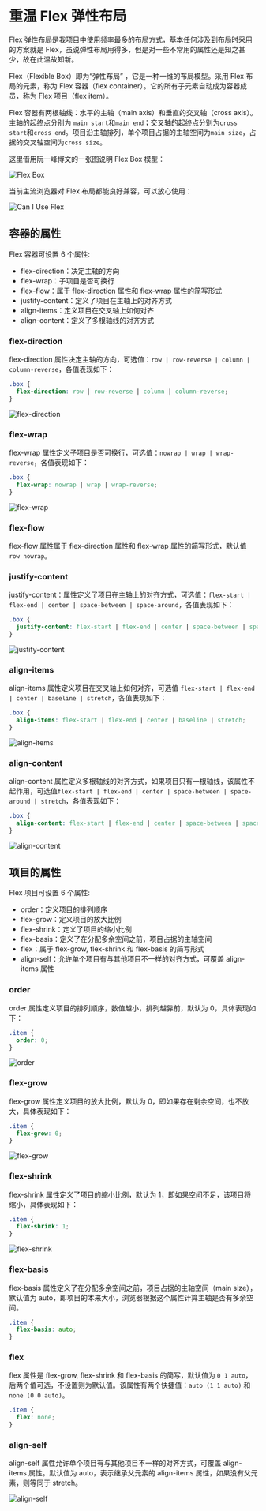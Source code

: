 # 重温 Flex 弹性布局

Flex 弹性布局是我项目中使用频率最多的布局方式，基本任何涉及到布局时采用的方案就是 Flex，虽说弹性布局用得多，但是对一些不常用的属性还是知之甚少，故在此温故知新。

Flex（Flexible Box）即为“弹性布局” ，它是一种一维的布局模型。采用 Flex 布局的元素，称为 Flex 容器（flex container）。它的所有子元素自动成为容器成员，称为 Flex 项目（flex item）。

Flex 容器有两根轴线：水平的主轴（main axis）和垂直的交叉轴（cross axis）。主轴的起终点分别为 `main start`和`main end`；交叉轴的起终点分别为`cross start`和`cross end`。项目沿主轴排列，单个项目占据的主轴空间为`main size`，占据的交叉轴空间为`cross size`。

这里借用阮一峰博文的一张图说明 Flex Box 模型：

![Flex Box](https://raw.githubusercontent.com/chanshiyucx/poi/master/2019/flex_box.png)

当前主流浏览器对 Flex 布局都能良好兼容，可以放心使用：

![Can I Use Flex](https://raw.githubusercontent.com/chanshiyucx/poi/master/2019/Can_I_Use_Flex.png#full)

## 容器的属性

Flex 容器可设置 6 个属性:

- flex-direction：决定主轴的方向
- flex-wrap：子项目是否可换行
- flex-flow：属于 flex-direction 属性和 flex-wrap 属性的简写形式
- justify-content：定义了项目在主轴上的对齐方式
- align-items：定义项目在交叉轴上如何对齐
- align-content：定义了多根轴线的对齐方式

### flex-direction

flex-direction 属性决定主轴的方向，可选值：`row | row-reverse | column | column-reverse`，各值表现如下：

```css
.box {
  flex-direction: row | row-reverse | column | column-reverse;
}
```

![flex-direction](https://raw.githubusercontent.com/chanshiyucx/poi/master/2019/flex-direction.png)

### flex-wrap

flex-wrap 属性定义子项目是否可换行，可选值：`nowrap | wrap | wrap-reverse`，各值表现如下：

```css
.box {
  flex-wrap: nowrap | wrap | wrap-reverse;
}
```

![flex-wrap](https://raw.githubusercontent.com/chanshiyucx/poi/master/2019/flex-wrap.png)

### flex-flow

flex-flow 属性属于 flex-direction 属性和 flex-wrap 属性的简写形式，默认值 `row nowrap`。

### justify-content

justify-content：属性定义了项目在主轴上的对齐方式，可选值：`flex-start | flex-end | center | space-between | space-around`，各值表现如下：

```css
.box {
  justify-content: flex-start | flex-end | center | space-between | space-around;
}
```

![justify-content](https://raw.githubusercontent.com/chanshiyucx/poi/master/2019/justify-content.png)

### align-items

align-items 属性定义项目在交叉轴上如何对齐，可选值 `flex-start | flex-end | center | baseline | stretch`，各值表现如下：

```css
.box {
  align-items: flex-start | flex-end | center | baseline | stretch;
}
```

![align-items](https://raw.githubusercontent.com/chanshiyucx/poi/master/2019/align-items.png)

### align-content

align-content 属性定义多根轴线的对齐方式，如果项目只有一根轴线，该属性不起作用，可选值`flex-start | flex-end | center | space-between | space-around | stretch`，各值表现如下：

```css
.box {
  align-content: flex-start | flex-end | center | space-between | space-around | stretch;
}
```

![align-content](https://raw.githubusercontent.com/chanshiyucx/poi/master/2019/align-content.png)

## 项目的属性

Flex 项目可设置 6 个属性:

- order：定义项目的排列顺序
- flex-grow：定义项目的放大比例
- flex-shrink：定义了项目的缩小比例
- flex-basis：定义了在分配多余空间之前，项目占据的主轴空间
- flex：属于 flex-grow, flex-shrink 和 flex-basis 的简写形式
- align-self：允许单个项目有与其他项目不一样的对齐方式，可覆盖 align-items 属性

### order

order 属性定义项目的排列顺序，数值越小，排列越靠前，默认为 0，具体表现如下：

```css
.item {
  order: 0;
}
```

![order](https://raw.githubusercontent.com/chanshiyucx/poi/master/2019/order.png)

### flex-grow

flex-grow 属性定义项目的放大比例，默认为 0，即如果存在剩余空间，也不放大，具体表现如下：

```css
.item {
  flex-grow: 0;
}
```

![flex-grow](https://raw.githubusercontent.com/chanshiyucx/poi/master/2019/flex-grow.png)

### flex-shrink

flex-shrink 属性定义了项目的缩小比例，默认为 1，即如果空间不足，该项目将缩小，具体表现如下：

```css
.item {
  flex-shrink: 1;
}
```

![flex-shrink](https://raw.githubusercontent.com/chanshiyucx/poi/master/2019/flex-shrink.png)

### flex-basis

flex-basis 属性定义了在分配多余空间之前，项目占据的主轴空间（main size），默认值为 auto，即项目的本来大小，浏览器根据这个属性计算主轴是否有多余空间。

```css
.item {
  flex-basis: auto;
}
```

### flex

flex 属性是 flex-grow, flex-shrink 和 flex-basis 的简写，默认值为 `0 1 auto`，后两个值可选，不设置则为默认值。该属性有两个快捷值：`auto (1 1 auto)` 和 `none (0 0 auto)`。

```css
.item {
  flex: none;
}
```

### align-self

align-self 属性允许单个项目有与其他项目不一样的对齐方式，可覆盖 align-items 属性。默认值为 auto，表示继承父元素的 align-items 属性，如果没有父元素，则等同于 stretch。

![align-self](https://raw.githubusercontent.com/chanshiyucx/poi/master/2019/align-self.png)
